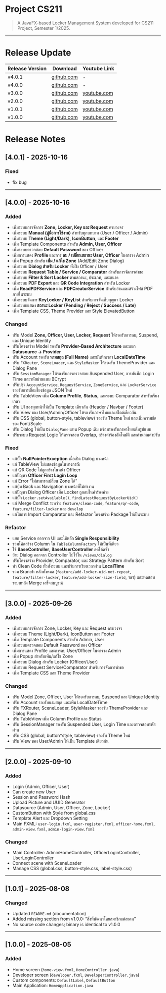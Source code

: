 # Project CS211
> A JavaFX-based Locker Management System developed for CS211 Project, Semester 1/2025.

---

# Release Update
| Release Version | Download                                                                                         | Youtube Link                                | 
|-----------------|--------------------------------------------------------------------------------------------------|---------------------------------------------|
| v4.0.1          | [github.com](https://github.com/CS211-681-Project/project681-rod-f-211/releases/tag/4.0.1)       | -                                           |
| v4.0.0          | [github.com](https://github.com/CS211-681-Project/project681-rod-f-211/releases/tag/4.0.0)       | -                                           |
| v3.0.0          | [github.com](https://github.com/CS211-681-Project/project681-rod-f-211/releases/tag/3.0.0)       | [youtube.com](https://youtu.be/Fqrffv638pY) |
| v2.0.0          | [github.com](https://github.com/CS211-681-Project/project681-rod-f-211/releases/tag/2.0.0)       | [youtube.com](https://youtu.be/rBWc2zr-5f8) |
| v1.0.1          | [github.com](https://github.com/CS211-681-Project/project681-rod-f-211/tree/main/releases/1.0.1) | [youtube.com](https://youtu.be/svdDql7tqvo) |
| v1.0.0          | [github.com](https://github.com/CS211-681-Project/project681-rod-f-211/tree/main/releases/1.0.0) | [youtube.com](https://youtu.be/svdDql7tqvo) |

# Release Notes
## [4.0.1] - 2025-10-16
### Fixed
- fix bug
---
## [4.0.0] - 2025-10-16
### Added
+ เพิ่มระบบการจัดการ **Zone, Locker, Key และ Request** ครบวงจร
+ เพิ่มระบบ **Manual (คู่มือการใช้งาน)** สำหรับทุกบทบาท (User / Officer / Admin)
+ เพิ่มระบบ **Theme (Light/Dark)**, **IconButton**, และ **Footer**
+ เพิ่ม Template Components สำหรับ **Admin, User, Officer**
+ เพิ่มระบบตรวจสอบ **Default Password** ของ Officer
+ เพิ่มการแสดง **Profile** และการ **ลบ / เปลี่ยนสถานะ User, Officer** ในตาราง Admin
+ เพิ่ม Popup สำหรับ **เพิ่ม / แก้ไข Zone** (Add/Edit Zone Dialog)
+ เพิ่มระบบ **Dialog สำหรับ Locker** ทั้งฝั่ง Officer / User
+ เพิ่มระบบ **Request Table / Service / Comparator** สำหรับการจัดการคำขอ
+ เพิ่มระบบ **Filter & Sort Locker** ตามสถานะ, ประเภท, และขนาด
+ เพิ่มระบบ **PDF Export** และ **QR Code Integration** สำหรับ Locker
+ เพิ่ม **ReadPDFService** และ **PDFCreatorService** สำหรับอ่านและสร้างไฟล์ PDF ภายในระบบ
+ เพิ่มระบบจัดการ **KeyLocker / KeyList** สำหรับการจัดเก็บกุญแจ Locker
+ เพิ่มระบบแสดง **สถานะ Locker (Pending / Reject / Success / Late)**
+ เพิ่ม Template CSS, Theme Provider และ Style ElevatedButton

### Changed
* ปรับ Model **Zone, Officer, User, Locker, Request** ให้รองรับการลบ, Suspend, และ Unique Identity
* ปรับโครงสร้าง Model รองรับ **Provider-Based Architecture** และแยก **Datasource → Provider**
* ปรับ Account รองรับ **นามสกุล (Full Name)** และบันทึกเวลา **LocalDateTime**
* ปรับ `FXRouter`, `SceneLoader`, และ `StyleMasker` ให้รองรับ ThemeProvider และ Dialog Pane
* ปรับ `SessionManager` ให้รองรับการตรวจสอบ Suspended User, การบันทึก Login Time และรหัสผ่านแบบ BCrypt
* ปรับปรุง `AccountService`, `RequestService`, `ZoneService`, และ `LockerService` รองรับการเชื่อมโยงข้อมูล JSON ใหม่
* ปรับ TableView เพิ่ม **Column Profile**, **Status**, และระบบ Comparator สำหรับเรียงเวลา
* ปรับ UI ของทุกหน้าให้เป็น Template เดียวกัน (Header / Navbar / Footer)
* ปรับ View ของ User/Admin/Officer ให้รองรับภาษาไทยและสไตล์เดียวกัน
* ปรับ CSS (global, button-style, tableview) รองรับ Theme ใหม่ และเพิ่มความชัดของ Font/Scale
* ปรับ Dialog ให้เป็น `DialogPane` แทน Popup เดิม พร้อมรองรับภาษาไทยเต็มรูปแบบ
* ปรับระบบ Request Logic ให้ตรวจสอบ Overlap, สร้างคำร้องอัตโนมัติ และคำนวณค่าปรับ

### Fixed
- แก้บั๊ก **NullPointerException** เมื่อเปิด Dialog บางหน้า
- แก้ TableView ไม่แสดงข้อมูลในบางกรณี
- แก้ QR Code ไม่ถูกสร้างในหน้า Officer
- แก้ปัญหา **Officer First Login Loop**
- แก้ Error “ไม่สามารถเปลี่ยน Zone ได้”
- แก้ปุ่ม Back และ Navigation บางหน้าที่ไม่ทำงาน
- แก้ปัญหา Dialog Officer เมื่อ Locker ถูกลบในคำร้องค้าง
- แก้บั๊ก `Locker.setAvailable()`, `findLatestRequestByLockerUid()`
- แก้ Merge Conflict ระหว่าง `feature/clean-code`, `feature/qr-code`, `feature/filter-locker` และ `develop`
- แก้ไขการ Import Comparator และ Refactor โครงสร้าง Package ให้เป็นระบบ

### Refactor
* แยก Service ออกจาก UI และใช้หลัก **Single Responsibility**
* รวมโค้ดสร้าง Column ใน `TableColumnFactory` ให้เป็นที่เดียว
* ใช้ **BaseController**, **BaseUserController** ลดโค้ดซ้ำ
* ย้าย Dialog ออกจาก Controller ไปไว้ใน `/views/dialog`
* ปรับโครงสร้าง Provider, Comparator, และ Strategy Pattern สำหรับ Sort
* ทำ Clean Code ทั่วทั้งระบบ และปรับการเรียงเวลาผ่าน **LocalTime**
* รวม Branch หลักทั้งหมด (`feature/add-locker-uid-not-repeat`, `feature/filter-locker`, `feature/add-locker-size-field`, ฯลฯ) และทดสอบระบบหลัง Merge เสร็จสมบูรณ์

---
## [3.0.0] - 2025-09-26
### Added
+ เพิ่มระบบการจัดการ Zone, Locker, Key และ Request ครบวงจร
+ เพิ่มระบบ Theme (Light/Dark), IconButton และ Footer
+ เพิ่ม Template Components สำหรับ Admin, User
+ เพิ่มระบบตรวจสอบ Default Password ของ Officer
+ เพิ่มการแสดง Profile และการลบ User/Officer ในตาราง Admin
+ เพิ่ม Popup สำหรับเพิ่ม/แก้ไข Zone
+ เพิ่มระบบ Dialog สำหรับ Locker (Officer/User)
+ เพิ่มระบบ Request Service/Comparator สำหรับการจัดการคำขอ
+ เพิ่ม Template CSS และ Theme Provider

### Changed
* ปรับ Model Zone, Officer, User ให้รองรับการลบ, Suspend และ Unique Identity
* ปรับ Account รองรับนามสกุล และเพิ่ม LocalDateTime
* ปรับ FXRouter, SceneLoader, StyleMasker รองรับ ThemeProvider และ Dialog Pane
* ปรับ TableView เพิ่ม Column Profile และ Status
* ปรับ SessionManager รองรับ Suspended User, Login Time และตรวจสอบรหัสผ่าน
* ปรับ CSS (global, button*style, tableview) รองรับ Theme ใหม่
* ปรับ View ของ User/Admin ให้เป็น Template เดียวกัน

---
## [2.0.0] - 2025-09-10
### Added
- Login (Admin, Officer, User)
- Can create new User
- Session and Password Hash
- Upload Picture and UUID Generator
- Datasource (Admin, User, Officer, Zone, Locker)
- CustomButton with Style from global.css
- Template Alert และ Dropdown Setting
- Main FXML: `user-login.fxml`, `user-register.fxml`, `officer-home.fxml`, `admin-view.fxml`, `admin-login-view.fxml`

### Changed
- Main Controller: AdminHomeController, OfficerLoginController, UserLoginController
- Connect scene with SceneLoader
- Manage CSS (global.css, button-style.css, label-style.css)

---
## [1.0.1] - 2025-08-08
### Changed
- Updated `README.md` (documentation)
- Added missing section from v1.0.0: “สิ่งที่พัฒนาโดยสมาชิกแต่ละคน”
- No source code changes; binary is identical to v1.0.0

---
## [1.0.0] - 2025-08-05
### Added
- Home screen (`home-view.fxml`, `HomeController.java`)
- Developer screen (`developer.fxml`, `DeveloperController.java`)
- Custom components: `DefaultLabel`, `DefaultButton`
- Main Application: `HomeApplication.java`